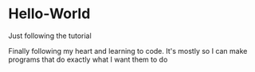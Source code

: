 # Hello-World
Just following the tutorial

Finally following my heart and learning to code.  It's mostly so I can make programs that do exactly what I want them to do
